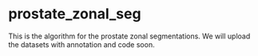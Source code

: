 # prostate_zonal_seg
This is the algorithm for the prostate zonal segmentations. We will upload the datasets with annotation and code soon. 
